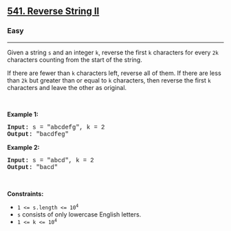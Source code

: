 <h2><a href="https://leetcode.com/problems/reverse-string-ii/">541. Reverse String II</a></h2><h3>Easy</h3><hr><div><p>Given a string <code style="font-family: monospace, Bangla1063, sans-serif;">s</code> and an integer <code style="font-family: monospace, Bangla1063, sans-serif;">k</code>, reverse the first <code style="font-family: monospace, Bangla1063, sans-serif;">k</code> characters for every <code style="font-family: monospace, Bangla1063, sans-serif;">2k</code> characters counting from the start of the string.</p>

<p>If there are fewer than <code style="font-family: monospace, Bangla1063, sans-serif;">k</code> characters left, reverse all of them. If there are less than <code style="font-family: monospace, Bangla1063, sans-serif;">2k</code> but greater than or equal to <code style="font-family: monospace, Bangla1063, sans-serif;">k</code> characters, then reverse the first <code style="font-family: monospace, Bangla1063, sans-serif;">k</code> characters and leave the other as original.</p>

<p>&nbsp;</p>
<p><strong class="example">Example 1:</strong></p>
<pre style="font-family: SFMono-Regular, Consolas, &quot;Liberation Mono&quot;, Menlo, Courier, monospace, Bangla1063, sans-serif;"><strong>Input:</strong> s = "abcdefg", k = 2
<strong>Output:</strong> "bacdfeg"
</pre><p><strong class="example">Example 2:</strong></p>
<pre style="font-family: SFMono-Regular, Consolas, &quot;Liberation Mono&quot;, Menlo, Courier, monospace, Bangla1063, sans-serif;"><strong>Input:</strong> s = "abcd", k = 2
<strong>Output:</strong> "bacd"
</pre>
<p>&nbsp;</p>
<p><strong>Constraints:</strong></p>

<ul>
	<li><code style="font-family: monospace, Bangla1063, sans-serif;">1 &lt;= s.length &lt;= 10<sup>4</sup></code></li>
	<li><code style="font-family: monospace, Bangla1063, sans-serif;">s</code> consists of only lowercase English letters.</li>
	<li><code style="font-family: monospace, Bangla1063, sans-serif;">1 &lt;= k &lt;= 10<sup>4</sup></code></li>
</ul>
</div>